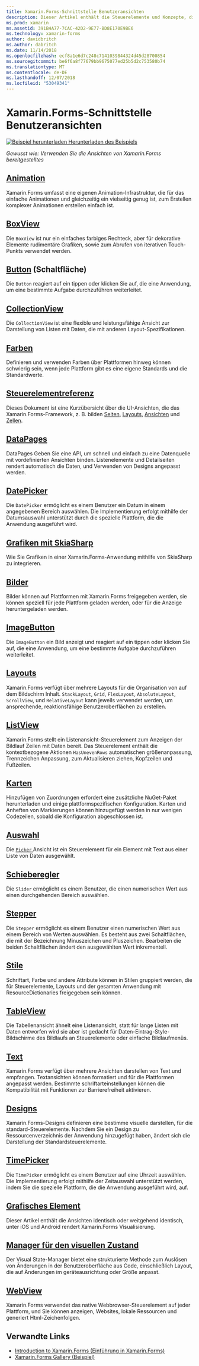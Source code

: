 ```yaml
---
title: Xamarin.Forms-Schnittstelle Benutzeransichten
description: Dieser Artikel enthält die Steuerelemente und Konzepte, die verwendet werden können, wenn Sie eine Benutzeroberfläche in einer Xamarin.Forms-Anwendung zu erstellen.
ms.prod: xamarin
ms.assetid: 391B4A77-7CAC-42D2-9E77-BD8E170E9BE6
ms.technology: xamarin-forms
author: davidbritch
ms.author: dabritch
ms.date: 11/14/2018
ms.openlocfilehash: ecf8a1e6d7c248c7141039844324d45d28700854
ms.sourcegitcommit: be6f6a8f77679bb9675077ed25b5d2c753580b74
ms.translationtype: MT
ms.contentlocale: de-DE
ms.lasthandoff: 12/07/2018
ms.locfileid: "53049341"
---
```

# <a name="xamarinforms-user-interface-views"></a>Xamarin.Forms-Schnittstelle Benutzeransichten

[![Beispiel herunterladen](~/media/shared/download.png) Herunterladen des Beispiels](https://developer.xamarin.com/samples/FormsGallery/)

_Gewusst wie: Verwenden Sie die Ansichten von Xamarin.Forms bereitgestelltes_

## <a name="animationanimationindexmd"></a>[Animation](animation/index.md)

Xamarin.Forms umfasst eine eigenen Animation-Infrastruktur, die für das einfache Animationen und gleichzeitig ein vielseitig genug ist, zum Erstellen komplexer Animationen erstellen einfach ist.

## <a name="boxviewboxviewmd"></a>[BoxView](boxview.md)

Die `BoxView` ist nur ein einfaches farbiges Rechteck, aber für dekorative Elemente rudimentäre Grafiken, sowie zum Abrufen von iterativen Touch-Punkts verwendet werden.

## <a name="buttonbuttonmd"></a>[Button](button.md) (Schaltfläche)

Die `Button` reagiert auf ein tippen oder klicken Sie auf, die eine Anwendung, um eine bestimmte Aufgabe durchzuführen weiterleitet.

## <a name="collectionviewcollectionviewmd"></a>[CollectionView](collectionview.md)

Die `CollectionView` ist eine flexible und leistungsfähige Ansicht zur Darstellung von Listen mit Daten, die mit anderen Layout-Spezifikationen.

## <a name="colorscolorsmd"></a>[Farben](colors.md)

Definieren und verwenden Farben über Plattformen hinweg können schwierig sein, wenn jede Plattform gibt es eine eigene Standards und die Standardwerte.

## <a name="controls-referencecontrolsindexmd"></a>[Steuerelementreferenz](controls/index.md)

Dieses Dokument ist eine Kurzübersicht über die UI-Ansichten, die das Xamarin.Forms-Framework, z. B. bilden [Seiten](~/xamarin-forms/user-interface/controls/pages.md), [Layouts](~/xamarin-forms/user-interface/controls/layouts.md), [Ansichten](~/xamarin-forms/user-interface/controls/views.md) und [Zellen](~/xamarin-forms/user-interface/controls/cells.md).

## <a name="datapagesdatapagesindexmd"></a>[DataPages](datapages/index.md)

DataPages Geben Sie eine API, um schnell und einfach zu eine Datenquelle mit vordefinierten Ansichten binden. Listenelemente und Detailseiten rendert automatisch die Daten, und Verwenden von Designs angepasst werden.

## <a name="datepickerdatepickermd"></a>[DatePicker](datepicker.md)

Die `DatePicker` ermöglicht es einem Benutzer ein Datum in einem angegebenen Bereich auswählen. Die Implementierung erfolgt mithilfe der Datumsauswahl unterstützt durch die spezielle Plattform, die die Anwendung ausgeführt wird.

## <a name="graphics-with-skiasharpgraphicsskiasharpindexmd"></a>[Grafiken mit SkiaSharp](graphics/skiasharp/index.md)

Wie Sie Grafiken in einer Xamarin.Forms-Anwendung mithilfe von SkiaSharp zu integrieren.

## <a name="imagesimagesmd"></a>[Bilder](images.md)

Bilder können auf Plattformen mit Xamarin.Forms freigegeben werden, sie können speziell für jede Plattform geladen werden, oder für die Anzeige heruntergeladen werden.

## <a name="imagebuttonimagebuttonmd"></a>[ImageButton](imagebutton.md)

Die `ImageButton` ein Bild anzeigt und reagiert auf ein tippen oder klicken Sie auf, die eine Anwendung, um eine bestimmte Aufgabe durchzuführen weiterleitet.

## <a name="layoutslayoutsindexmd"></a>[Layouts](layouts/index.md)

Xamarin.Forms verfügt über mehrere Layouts für die Organisation von auf dem Bildschirm Inhalt. `StackLayout`, `Grid`, `FlexLayout`, `AbsoluteLayout`, `ScrollView`, und `RelativeLayout` kann jeweils verwendet werden, um ansprechende, reaktionsfähige Benutzeroberflächen zu erstellen.

## <a name="listviewlistviewindexmd"></a>[ListView](listview/index.md)

Xamarin.Forms stellt ein Listenansicht-Steuerelement zum Anzeigen der Bildlauf Zeilen mit Daten bereit. Das Steuerelement enthält die kontextbezogene Aktionen `HasUnevenRows` automatischen größenanpassung, Trennzeichen Anpassung, zum Aktualisieren ziehen, Kopfzeilen und Fußzeilen.

## <a name="mapsmapmd"></a>[Karten](map.md)

Hinzufügen von Zuordnungen erfordert eine zusätzliche NuGet-Paket herunterladen und einige plattformspezifischen Konfiguration. Karten und Anheften von Markierungen können hinzugefügt werden in nur wenigen Codezeilen, sobald die Konfiguration abgeschlossen ist.

## <a name="pickerpickerindexmd"></a>[Auswahl](picker/index.md)

Die [ `Picker` ](xref:Xamarin.Forms.Picker) Ansicht ist ein Steuerelement für ein Element mit Text aus einer Liste von Daten ausgewählt.

## <a name="sliderslidermd"></a>[Schieberegler](slider.md)

Die `Slider` ermöglicht es einem Benutzer, die einen numerischen Wert aus einen durchgehenden Bereich auswählen.

## <a name="steppersteppermd"></a>[Stepper](stepper.md)

Die `Stepper` ermöglicht es einem Benutzer einen numerischen Wert aus einem Bereich von Werten auswählen. Es besteht aus zwei Schaltflächen, die mit der Bezeichnung Minuszeichen und Pluszeichen. Bearbeiten die beiden Schaltflächen ändert den ausgewählten Wert inkrementell.

## <a name="stylesstylesindexmd"></a>[Stile](styles/index.md)

Schriftart, Farbe und andere Attribute können in Stilen gruppiert werden, die für Steuerelemente, Layouts und der gesamten Anwendung mit ResourceDictionaries freigegeben sein können.

## <a name="tableviewtableviewmd"></a>[TableView](tableview.md)

Die Tabellenansicht ähnelt eine Listenansicht, statt für lange Listen mit Daten entworfen wird sie aber ist gedacht für Daten-Eintrag-Style-Bildschirme des Bildlaufs an Steuerelemente oder einfache Bildlaufmenüs.

## <a name="texttextindexmd"></a>[Text](text/index.md)

Xamarin.Forms verfügt über mehrere Ansichten darstellen von Text und empfangen. Textansichten können formatiert und für die Plattformen angepasst werden. Bestimmte schriftarteinstellungen können die Kompatibilität mit Funktionen zur Barrierefreiheit aktivieren.

## <a name="themesthemesindexmd"></a>[Designs](themes/index.md)

Xamarin.Forms-Designs definieren eine bestimme visuelle darstellen, für die standard-Steuerelemente. Nachdem Sie ein Design zu Ressourcenverzeichnis der Anwendung hinzugefügt haben, ändert sich die Darstellung der Standardsteuerelemente.

## <a name="timepickertimepickermd"></a>[TimePicker](timepicker.md)

Die `TimePicker` ermöglicht es einem Benutzer auf eine Uhrzeit auswählen. Die Implementierung erfolgt mithilfe der Zeitauswahl unterstützt werden, indem Sie die spezielle Plattform, die die Anwendung ausgeführt wird, auf.

## <a name="visualvisualmd"></a>[Grafisches Element](visual.md)

Dieser Artikel enthält die Ansichten identisch oder weitgehend identisch, unter iOS und Android rendert Xamarin.Forms Visualisierung.

## <a name="visual-state-managervisual-state-managermd"></a>[Manager für den visuellen Zustand](visual-state-manager.md)

Der Visual State-Manager bietet eine strukturierte Methode zum Auslösen von Änderungen in der Benutzeroberfläche aus Code, einschließlich Layout, die auf Änderungen im geräteausrichtung oder Größe anpasst.

## <a name="webviewwebviewmd"></a>[WebView](webview.md)

Xamarin.Forms verwendet das native Webbrowser-Steuerelement auf jeder Plattform, und Sie können anzeigen, Websites, lokale Ressourcen und generiert Html-Zeichenfolgen.

## <a name="related-links"></a>Verwandte Links

- [Introduction to Xamarin.Forms (Einführung in Xamarin.Forms)](~/xamarin-forms/get-started/introduction-to-xamarin-forms.md)
- [Xamarin.Forms Gallery (Beispiel)](https://developer.xamarin.com/samples/FormsGallery/)
